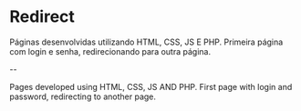 # Redirect

Páginas desenvolvidas utilizando HTML, CSS, JS E PHP. 
Primeira página com login e senha, redirecionando para outra página.

--

Pages developed using HTML, CSS, JS AND PHP. First page with login and password, redirecting to another page.
